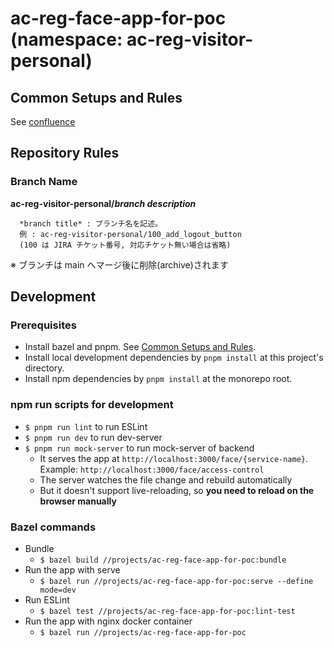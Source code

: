 # ac-reg-face-app-for-poc (namespace: ac-reg-visitor-personal)

## Common Setups and Rules

See [confluence](https://confluence.tri-ad.tech/pages/viewpage.action?pageId=377865408)

## Repository Rules

### Branch Name

**ac-reg-visitor-personal/_branch description_**

      *branch title* : ブランチ名を記述。
      例 : ac-reg-visitor-personal/100_add_logout_button
      (100 は JIRA チケット番号, 対応チケット無い場合は省略)

※ ブランチは main へマージ後に削除(archive)されます

## Development

### Prerequisites

- Install bazel and pnpm. See [Common Setups and Rules](#Common-Setups-and-Rules).
- Install local development dependencies by `pnpm install` at this project's directory.
- Install npm dependencies by `pnpm install` at the monorepo root.

### npm run scripts for development

- `$ pnpm run lint` to run ESLint
- `$ pnpm run dev` to run dev-server
- `$ pnpm run mock-server` to run mock-server of backend
  - It serves the app at `http://localhost:3000/face/{service-name}`. Example: `http://localhost:3000/face/access-control`
  - The server watches the file change and rebuild automatically
  - But it doesn't support live-reloading, so **you need to reload on the browser manually**

### Bazel commands

- Bundle
  - `$ bazel build //projects/ac-reg-face-app-for-poc:bundle`
- Run the app with serve
  - `$ bazel run //projects/ac-reg-face-app-for-poc:serve --define mode=dev`
- Run ESLint
  - `$ bazel test //projects/ac-reg-face-app-for-poc:lint-test`
- Run the app with nginx docker container
  - `$ bazel run //projects/ac-reg-face-app-for-poc`

